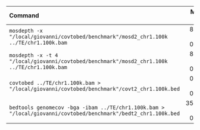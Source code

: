 | Command | Mean [s] | Min [s] | Max [s] | Relative |
|:---|---:|---:|---:|---:|
| `mosdepth -x "/local/giovanni/covtobed/benchmark"/mosd2_chr1.100k ../TE/chr1.100k.bam` | 8.114 ± 0.252 | 7.816 | 8.446 | 8.41 ± 0.32 |
| `mosdepth -x -t 4 "/local/giovanni/covtobed/benchmark"/mosd2_chr1.100k ../TE/chr1.100k.bam` | 8.294 ± 0.333 | 7.949 | 8.861 | 8.60 ± 0.40 |
| `covtobed ../TE/chr1.100k.bam > "/local/giovanni/covtobed/benchmark"/covt2_chr1.100k.bed` | 0.965 ± 0.022 | 0.942 | 1.004 | 1.00 |
| `bedtools genomecov -bga -ibam ../TE/chr1.100k.bam > "/local/giovanni/covtobed/benchmark"/bedt2_chr1.100k.bed` | 35.306 ± 0.295 | 34.918 | 35.607 | 36.60 ± 0.89 |
